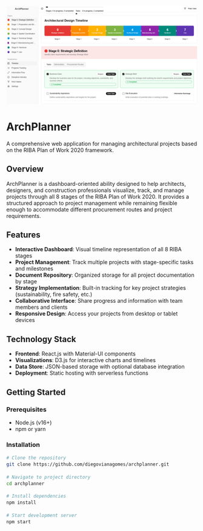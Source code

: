 ![ArchPlanner Dashboard](./public/tela.png)
# ArchPlanner

A comprehensive web application for managing architectural projects based on the RIBA Plan of Work 2020 framework.

## Overview

ArchPlanner is a dashboard-oriented ability designed to help architects, designers, and construction professionals visualize, track, and manage projects through all 8 stages of the RIBA Plan of Work 2020. It provides a structured approach to project management while remaining flexible enough to accommodate different procurement routes and project requirements.

## Features

- **Interactive Dashboard**: Visual timeline representation of all 8 RIBA stages
- **Project Management**: Track multiple projects with stage-specific tasks and milestones
- **Document Repository**: Organized storage for all project documentation by stage
- **Strategy Implementation**: Built-in tracking for key project strategies (sustainability, fire safety, etc.)
- **Collaborative Interface**: Share progress and information with team members and clients
- **Responsive Design**: Access your projects from desktop or tablet devices

## Technology Stack

- **Frontend**: React.js with Material-UI components
- **Visualizations**: D3.js for interactive charts and timelines
- **Data Store**: JSON-based storage with optional database integration
- **Deployment**: Static hosting with serverless functions

## Getting Started

### Prerequisites

- Node.js (v16+)
- npm or yarn

### Installation

```bash
# Clone the repository
git clone https://github.com/diegovianagomes/archplanner.git

# Navigate to project directory
cd archplanner

# Install dependencies
npm install

# Start development server
npm start